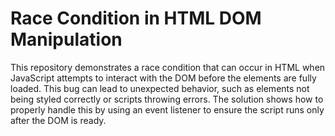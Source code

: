 # Race Condition in HTML DOM Manipulation

This repository demonstrates a race condition that can occur in HTML when JavaScript attempts to interact with the DOM before the elements are fully loaded. This bug can lead to unexpected behavior, such as elements not being styled correctly or scripts throwing errors. The solution shows how to properly handle this by using an event listener to ensure the script runs only after the DOM is ready.